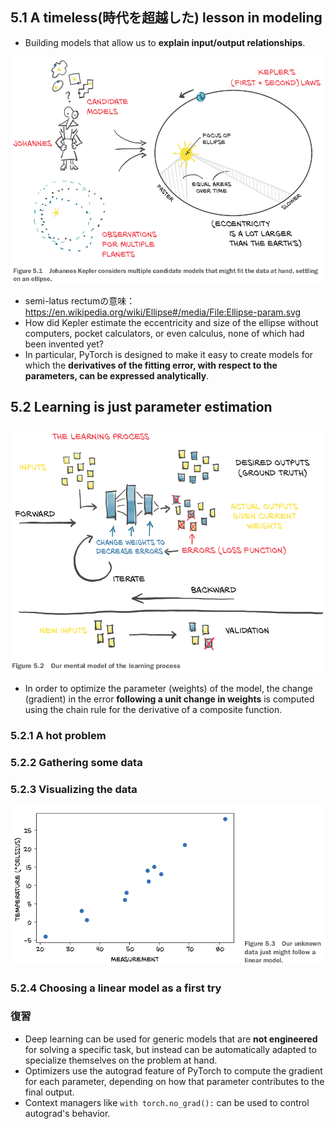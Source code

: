 ## 5.1 A timeless(時代を超越した) lesson in modeling

- Building models that allow us to **explain input/output relationships**.

![](img/kepler-2020-12-19-18-28-03.png)

- semi-latus rectumの意味：https://en.wikipedia.org/wiki/Ellipse#/media/File:Ellipse-param.svg
- How did Kepler estimate the eccentricity and size of the ellipse without computers, pocket calculators, or even calculus, none of which had been invented yet?
- In particular, PyTorch is designed to make it easy to create models for which the **derivatives of the fitting error, with respect to the parameters, can be expressed analytically**.

## 5.2 Learning is just parameter estimation

![](img/learning-process-2020-12-19-19-11-38.png)

- In order to optimize the parameter (weights) of the model, the change (gradient) in the error **following a unit change in weights** is computed using the chain rule for the derivative of a composite function.

### 5.2.1 A hot problem

### 5.2.2 Gathering some data

### 5.2.3 Visualizing the data

![](img/thermometer-data-2020-12-19-19-25-51.png)

### 5.2.4 Choosing a linear model as a first try

### 復習

- Deep learning can be used for generic models that are **not engineered** for solving a specific task, but instead can be automatically adapted to specialize themselves on the problem at hand.
- Optimizers use the autograd feature of PyTorch to compute the gradient for each parameter, depending on how that parameter contributes to the final output.
- Context managers like `with torch.no_grad():` can be used to control autograd's behavior.